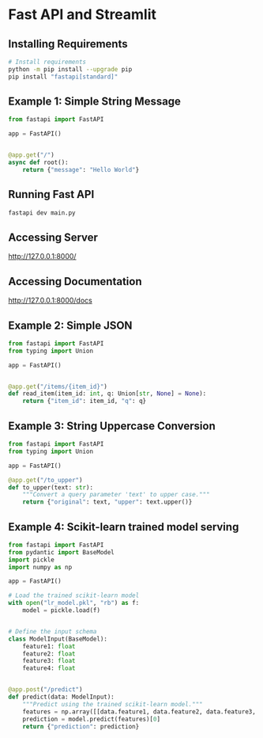 # Fast API and Streamlit

## Installing Requirements
```bash
# Install requirements
python -m pip install --upgrade pip
pip install "fastapi[standard]"
```

## Example 1: Simple String Message
```python
from fastapi import FastAPI

app = FastAPI()


@app.get("/")
async def root():
    return {"message": "Hello World"}
```

## Running Fast API
```bash
fastapi dev main.py
```

## Accessing Server
http://127.0.0.1:8000/

## Accessing Documentation
http://127.0.0.1:8000/docs



## Example 2: Simple JSON
```python
from fastapi import FastAPI
from typing import Union

app = FastAPI()


@app.get("/items/{item_id}")
def read_item(item_id: int, q: Union[str, None] = None):
    return {"item_id": item_id, "q": q}
```

## Example 3: String Uppercase Conversion
```python
from fastapi import FastAPI
from typing import Union

app = FastAPI()

@app.get("/to_upper")
def to_upper(text: str):
    """Convert a query parameter 'text' to upper case."""
    return {"original": text, "upper": text.upper()}
```

## Example 4: Scikit-learn trained model serving
```python
from fastapi import FastAPI
from pydantic import BaseModel
import pickle
import numpy as np

app = FastAPI()

# Load the trained scikit-learn model
with open("lr_model.pkl", "rb") as f:
    model = pickle.load(f)


# Define the input schema
class ModelInput(BaseModel):
    feature1: float
    feature2: float
    feature3: float
    feature4: float


@app.post("/predict")
def predict(data: ModelInput):
    """Predict using the trained scikit-learn model."""
    features = np.array([[data.feature1, data.feature2, data.feature3, data.feature4]])
    prediction = model.predict(features)[0]
    return {"prediction": prediction}
```





